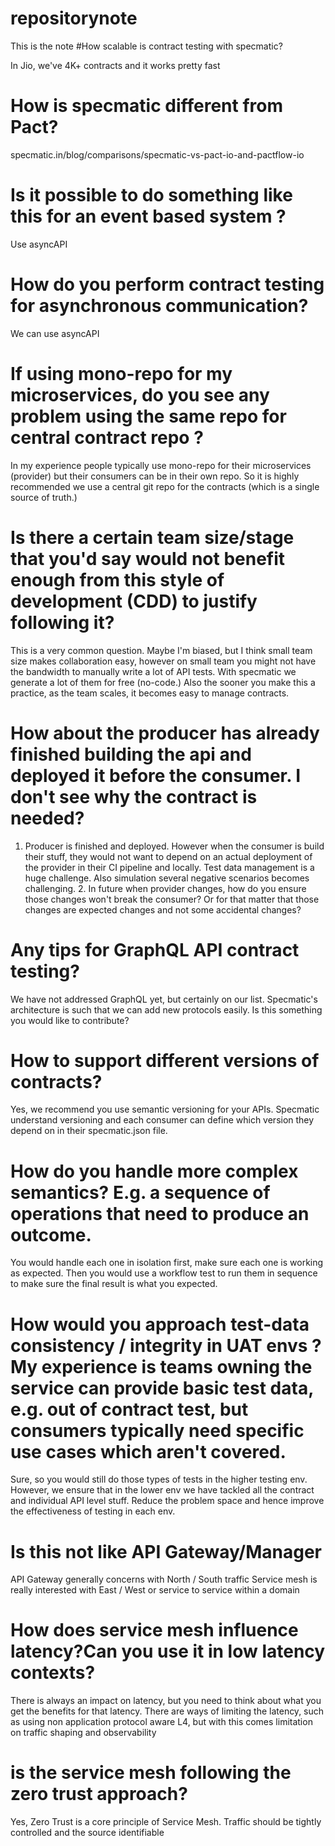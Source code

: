 # repositorynote
This is the note
#How scalable is contract testing with specmatic?

In Jio, we've 4K+ contracts and it works pretty fast

# How is specmatic different from Pact?

specmatic.in/blog/comparisons/specmatic-vs-pact-io-and-pactflow-io

# Is it possible to do something like this for an event based system ?

Use asyncAPI

# How do you perform contract testing for asynchronous communication?

We can use asyncAPI

# If using mono-repo for my microservices, do you see any problem using the same repo for central contract repo ?

In my experience people typically use mono-repo for their microservices (provider) but their consumers can be in their own repo. So it is highly recommended we use a central git repo for the contracts (which is a single source of truth.)

# Is there a certain team size/stage that you'd say would not benefit enough from this style of development (CDD) to justify following it?

This is a very common question. Maybe I'm biased, but I think small team size makes collaboration easy, however on small team you might not have the bandwidth to manually write a lot of API tests. With specmatic we generate a lot of them for free (no-code.) Also the sooner you make this a practice, as the team scales, it becomes easy to manage contracts.

# How about the producer has already finished building the api and deployed it before the consumer. I don't see why the contract is needed?

1. Producer is finished and deployed. However when the consumer is build their stuff, they would not want to depend on an actual deployment of the provider in their CI pipeline and locally. Test data management is a huge challenge. Also simulation several negative scenarios becomes challenging. 2. In future when provider changes, how do you ensure those changes won't break the consumer? Or for that matter that those changes are expected changes and not some accidental changes?

# Any tips for GraphQL API contract testing?

We have not addressed GraphQL yet, but certainly on our list. Specmatic's architecture is such that we can add new protocols easily. Is this something you would like to contribute?

# How to support different versions of contracts?

Yes, we recommend you use semantic versioning for your APIs. Specmatic understand versioning and each consumer can define which version they depend on in their specmatic.json file.

# How do you handle more complex semantics? E.g. a sequence of operations that need to produce an outcome.

You would handle each one in isolation first, make sure each one is working as expected. Then you would use a workflow test to run them in sequence to make sure the final result is what you expected.

# How would you approach test-data consistency / integrity in UAT envs ? My experience is teams owning the service can provide basic test data, e.g. out of contract  test, but consumers typically need specific use cases which aren't covered.

Sure, so you would still do those types of tests in the higher testing env. However, we ensure that in the lower env we have tackled all the contract and individual API level stuff. Reduce the problem space and hence improve the effectiveness of testing in each env.

# Is this not like API Gateway/Manager

API Gateway generally concerns with North / South traffic Service mesh is really interested with East / West or service to service within a domain

# How does service mesh influence latency?Can you use it in low latency contexts?

There is always an impact on latency, but you need to think about what you get the benefits for that latency. There are ways of limiting the latency, such as using non application protocol aware L4, but with this comes limitation on traffic shaping and observability

# is the service mesh following the zero trust approach?

Yes, Zero Trust is a core principle of Service Mesh. Traffic should be tightly controlled and the source identifiable
